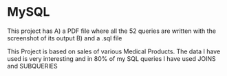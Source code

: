 # MySQL
This project has 
  A) a PDF file where all the 52 queries are written with the screenshot of its output
  B) and a .sql file

This Project is based on sales of various Medical Products.
The data I have used is very interesting and in 80% of my SQL queries I have used JOINS and SUBQUERIES
